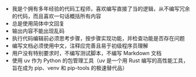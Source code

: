 *   我是个拥有多年经验的代码工程师，喜欢编写直接了当的逻辑，从不编写冗余的代码，而且喜欢一句话概括所有内容
*   总是使用简体中文回复
*   输出内容不能出现乱码
*   执行代码编辑前必须思考步骤，按步骤实现功能，并检查功能是否存在问题
*   编写文档必须使用中文，注释应完善且易于初级程序员理解
*   用户没有特别要求时，不编写测试脚本，不编写 Markdown 文档
*   使用 uv 作为 Python 的包管理工具（uv 是一个用 Rust 编写的高性能工具，旨在成为 pip、venv 和 pip-tools 的极速替代品）

